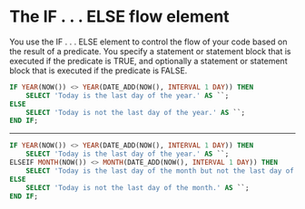 # The IF . . . ELSE flow element

You use the IF . . . ELSE element to control the flow of your code based on the result of a predicate. You specify a statement or statement block that is executed if the predicate is TRUE, and optionally a statement or statement block that is executed if the predicate is FALSE.

```sql
IF YEAR(NOW()) <> YEAR(DATE_ADD(NOW(), INTERVAL 1 DAY)) THEN
    SELECT 'Today is the last day of the year.' AS ``;
ELSE
    SELECT 'Today is not the last day of the year.' AS ``;
END IF;
```

---

```sql
IF YEAR(NOW()) <> YEAR(DATE_ADD(NOW(), INTERVAL 1 DAY)) THEN
    SELECT 'Today is the last day of the year.' AS ``;
ELSEIF MONTH(NOW()) <> MONTH(DATE_ADD(NOW(), INTERVAL 1 DAY)) THEN
    SELECT 'Today is the last day of the month but not the last day of the year.' AS ``;
ELSE
    SELECT 'Today is not the last day of the month.' AS ``;
END IF;
```

